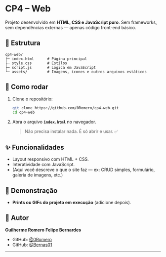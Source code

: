 # CP4 – Web

Projeto desenvolvido em **HTML, CSS e JavaScript puro**.
Sem frameworks, sem dependências externas — apenas código front-end básico.

## 📂 Estrutura

```
cp4-web/
├─ index.html      # Página principal
├─ style.css       # Estilos
├─ script.js       # Lógica em JavaScript
└─ assets/         # Imagens, ícones e outros arquivos estáticos
```

## 🚀 Como rodar

1. Clone o repositório:

   ```bash
   git clone https://github.com/0Romero/cp4-web.git
   cd cp4-web
   ```

2. Abra o arquivo **`index.html`** no navegador.

   > Não precisa instalar nada. É só abrir e usar. ✅

## ✨ Funcionalidades

* Layout responsivo com HTML + CSS.
* Interatividade com JavaScript.
* (Aqui você descreve o que o site faz — ex: CRUD simples, formulário, galeria de imagens, etc.)

## 📸 Demonstração

* **Prints ou GIFs do projeto em execução** (adicione depois).

## 👤 Autor

**Guilherme Romero**
**Felipe Bernardes**

* GitHub: [@0Romero](https://github.com/0Romero)
* GitHub: [@Bernas01](https://github.com/Bernas01)
---
